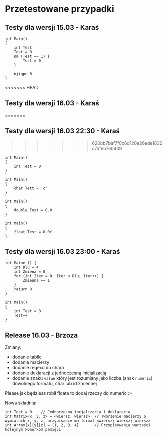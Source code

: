 # Przetestowane przypadki

## Testy dla wersji 15.03 - Karaś

```
int Main()
{
    int Test
    Test = 0
    nm (Test == 1) {
        Test = 0
    }

    njiqpe 0
}
```
<<<<<<< HEAD
## Testy dla wersji 16.03 - Karaś
=======

## Testy dla wersji 16.03 22:30 - Karaś
>>>>>>> 620bb7baf7f0c6d120e26ede1832c7afeb7e0409

```
int Main()
{
    int Test = 0
}
```

```
int Main()
{
    char Tett = 'c'
}
```

```
int Main()
{
    double Test = 0.0
}
```

```
int Main()
{
    float Test = 0.0f
}
```

## Testy dla wersji 16.03 23:00 - Karaś

```
int Maine () {
    int Dlu = 4
    int Zmiena = 0
    for (int Iter = 0; Iter < Dlu; Iter++) {
        Zmienna += 1
    }
    return 0
}
```

```
int Main()
{
    int Test = 0
    Test++
}
```

## Release 16.03 - Brzoza
Zmiany:
- dodanie tablic 
- dodanie macierzy
- dodanie regexu do chara
- dodanie deklaracji z jednoczesną inicjalizacją
- dodanie znaku `value` który jest rozumiany jako liczba (znak `numeric`) dowolnego formatu, char lub id zmiennej

Please jak będziesz robił floata to dodaj rzeczy do numeric :>

Nowa składnia:
```
int Test = 0    // Jednoczesna incjalizacja i deklaracja
int Matrix<x, y, z> = <wiersz; wiersz>  // Tworzenie macierzy o wymiarach x, y, z, przypisanie ma format <wiersz; wiersz; wiersz>
int Array[x][y][z] = [1, 2, 3, 4]       // Przypisywanie wartości kolejnym komórkom pamięci

```
